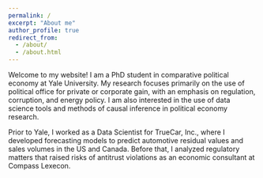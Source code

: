 ```yaml
---
permalink: /
excerpt: "About me"
author_profile: true
redirect_from: 
  - /about/
  - /about.html
---
```



Welcome to my website! I am a PhD student in comparative political economy at Yale University. My research focuses primarily on the use of political office for private or corporate gain, with an emphasis on regulation, corruption, and energy policy. I am also interested in the use of data science tools and methods of causal inference in political economy research. 

Prior to Yale, I worked as a Data Scientist for TrueCar, Inc., where I developed forecasting models to predict automotive residual values and sales volumes in the US and Canada. Before that, I analyzed  regulatory matters that raised risks of antitrust violations as an economic consultant at Compass Lexecon. 
